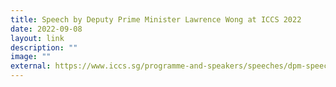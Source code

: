 ```yaml
---
title: Speech by Deputy Prime Minister Lawrence Wong at ICCS 2022
date: 2022-09-08
layout: link
description: ""
image: ""
external: https://www.iccs.sg/programme-and-speakers/speeches/dpm-speech/
---
```

